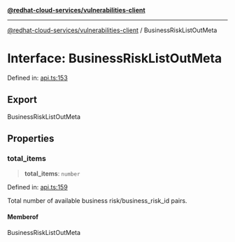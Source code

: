 [**@redhat-cloud-services/vulnerabilities-client**](../README.md)

***

[@redhat-cloud-services/vulnerabilities-client](../globals.md) / BusinessRiskListOutMeta

# Interface: BusinessRiskListOutMeta

Defined in: [api.ts:153](https://github.com/charlesmulder/javascript-clients/blob/main/packages/vulnerabilities/api.ts#L153)

## Export

BusinessRiskListOutMeta

## Properties

### total\_items

> **total\_items**: `number`

Defined in: [api.ts:159](https://github.com/charlesmulder/javascript-clients/blob/main/packages/vulnerabilities/api.ts#L159)

Total number of available business risk/business_risk_id pairs.

#### Memberof

BusinessRiskListOutMeta
